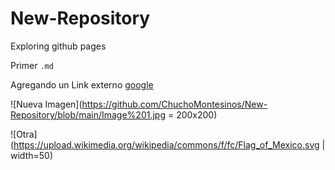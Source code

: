 # New-Repository
Exploring github pages

Primer `.md`


Agregando un Link externo [google](https://www.google.com/)

![Nueva Imagen](https://github.com/ChuchoMontesinos/New-Repository/blob/main/Image%201.jpg = 200x200)

![Otra](https://upload.wikimedia.org/wikipedia/commons/f/fc/Flag_of_Mexico.svg | width=50)
